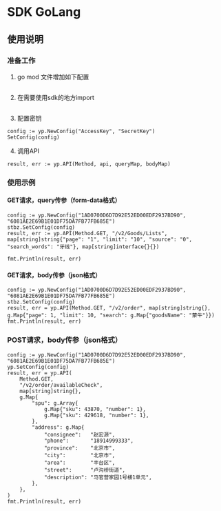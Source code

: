 #  SDK GoLang



## 使用说明

### 准备工作

1. go mod 文件增加如下配置

```golang
```


2. 在需要使用sdk的地方import

```golang
```

3. 配置密钥
```golang
config := yp.NewConfig("AccessKey", "SecretKey")
SetConfig(config)
```

4. 调用API
```golang
result, err := yp.API(Method, api, queryMap, bodyMap)
```

### 使用示例

#### GET请求，query传参（form-data格式）

```golang
config := yp.NewConfig("1AD0700D6D7D92E52ED00EDF2937BD90", "6081AE2E69B1E01DF75DA7FB77FB685E")
stbz.SetConfig(config)
result, err := yp.API(Method.GET, "/v2/Goods/Lists", map[string]string{"page": "1", "limit": "10", "source": "0", "search_words": "牙线"}, map[string]interface{}{})

fmt.Println(result, err)

```
#### GET请求，body传参（json格式）
```golang
config := yp.NewConfig("1AD0700D6D7D92E52ED00EDF2937BD90", "6081AE2E69B1E01DF75DA7FB77FB685E")
stbz.SetConfig(config)
result, err = yp.API(Method.GET, "/v2/order", map[string]string{}, g.Map{"page": 1, "limit": 10, "search": g.Map{"goodsName": "蒙牛"}})
fmt.Println(result, err)

```

### POST请求，body传参（json格式）
```golang
config := yp.NewConfig("1AD0700D6D7D92E52ED00EDF2937BD90", "6081AE2E69B1E01DF75DA7FB77FB685E")
yp.SetConfig(config)
result, err = yp.API(
    Method.GET,
    "/v2/order/availableCheck",
    map[string]string{},
    g.Map{
        "spu": g.Array{
            g.Map{"sku": 43870, "number": 1},
            g.Map{"sku": 429618, "number": 1},
        },
        "address": g.Map{
            "consignee":   "赵宏源",
            "phone":       "18914999333",
            "province":    "北京市",
            "city":        "北京市",
            "area":        "丰台区",
            "street":      "卢沟桥街道",
            "description": "马官营家园1号楼1单元",
        },
    },
)
fmt.Println(result, err)

```